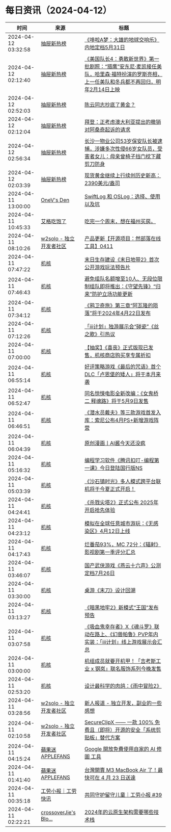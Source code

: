 ﻿# 每日资讯（2024-04-12）

|时间|来源|标题|
|---|---|---|
|2024-04-12 03:32:58|[抽屉新热榜](http://dig.chouti.com/feed.xml)|[《哆啦A梦：大雄的地球交响乐》内地定档5月31日](https://dig.chouti.com/link/42095603)|
|2024-04-12 02:12:40|[抽屉新热榜](http://dig.chouti.com/feed.xml)|[《美国队长4：勇敢新世界》第一批剧照：“猎鹰”安东尼·麦凯接任美队，哈里森·福特扮演的罗斯亮相，上一任美队和冬兵都不再回归，明年2月14日上映](https://dig.chouti.com/link/42094889)|
|2024-04-12 02:52:03|[抽屉新热榜](http://dig.chouti.com/feed.xml)|[陈云同志抄底了黄金？](https://dig.chouti.com/link/42094993)|
|2024-04-12 02:12:04|[抽屉新热榜](http://dig.chouti.com/feed.xml)|[拜登：正考虑澳大利亚提出的撤销对阿桑奇起诉的请求](https://dig.chouti.com/link/42094806)|
|2024-04-12 02:56:34|[抽屉新热榜](http://dig.chouti.com/feed.xml)|[长沙一物业公司53岁保安队长被逮捕，涉嫌多次性侵66岁女队员，受害者女儿：母亲曾椅子挡门枕下藏剪刀防身](https://dig.chouti.com/link/42094994)|
|2024-04-12 02:03:39|[抽屉新热榜](http://dig.chouti.com/feed.xml)|[现货黄金继续上行续创历史新高：2390美元/盎司](https://dig.chouti.com/link/42094746)|
|2024-04-11 13:00:00|[OneV's Den](http://onevcat.com/atom.xml)|[SwiftLog 和 OSLog：选择、使用以及坑](https://onevcat.com/2024/04/swift-log/)|
|2024-04-11 10:45:33|[艾格吃饱了](https://feedpress.me/wx-aigechibaole)|[吃完一个周末，想在福州买房。](http://mp.weixin.qq.com/s?__biz=MjM5NTYxODQyMA%3D%3D&mid=2653451475&idx=1&sn=1f546bc7fe6250d1a208847d49ea4c38)|
|2024-04-11 08:10:26|[w2solo - 独立开发者社区](https://w2solo.com/topics/feed)|[产品更新【开源项目：然部落在线工具】0411](https://w2solo.com/topics/4545)|
|2024-04-11 07:47:22|[机核](https://www.gcores.com/rss)|[末日生存建设《末日地带2》首次公开游戏玩法预告片](https://www.gcores.com/articles/180175)|
|2024-04-11 07:46:43|[机核](https://www.gcores.com/rss)|[避免组队名额增至10人、无段位限制组队即将推出：《守望先锋》“归来”防护立场功能更新](https://www.gcores.com/articles/180174)|
|2024-04-11 07:34:12|[机核](https://www.gcores.com/rss)|[《鸦卫奇旅》第三章“阿瓦隆的陨落”将于2024年4月22日发布](https://www.gcores.com/articles/180173)|
|2024-04-11 07:12:26|[机核](https://www.gcores.com/rss)|[「iii计划」独游展示会“碰瓷”《丝之歌》引热议](https://www.gcores.com/articles/180166)|
|2024-04-11 07:00:00|[机核](https://www.gcores.com/rss)|[【抽奖】《喜丧》正式版现已发售，机核商店购买享专属折扣](https://www.gcores.com/articles/180123)|
|2024-04-11 06:55:14|[机核](https://www.gcores.com/rss)|[好评策略游戏《最后的咒语》首个DLC「卢恩堡的矮人」将于本月来袭](https://www.gcores.com/articles/180171)|
|2024-04-11 06:52:47|[机核](https://www.gcores.com/rss)|[同名惊悚电影全新改编：《女鬼桥二 释魂路》将于5月9日发售](https://www.gcores.com/articles/180170)|
|2024-04-11 06:46:51|[机核](https://www.gcores.com/rss)|[《潜水员戴夫》等三款游戏首发入库：索尼公布4月PS+新增游戏阵营](https://www.gcores.com/articles/180168)|
|2024-04-11 06:04:39|[机核](https://www.gcores.com/rss)|[原创漫画丨AI酱今天还没疯](https://www.gcores.com/articles/180162)|
|2024-04-11 05:16:32|[机核](https://www.gcores.com/rss)|[编程学习软件《腾讯扣叮-编程第一课》今日登陆国行版NS](https://www.gcores.com/articles/180161)|
|2024-04-11 05:03:39|[机核](https://www.gcores.com/rss)|[《沙石镇时光》多人模式跨平台联机将于今夏正式开启！](https://www.gcores.com/articles/180160)|
|2024-04-11 04:24:41|[机核](https://www.gcores.com/rss)|[《杀戮尖塔2》正式公布 2025年开启抢先体验](https://www.gcores.com/articles/180156)|
|2024-04-11 04:23:12|[机核](https://www.gcores.com/rss)|[模拟在全球任意城市游玩：《无感染区》4月12日上线](https://www.gcores.com/articles/180158)|
|2024-04-11 04:17:43|[机核](https://www.gcores.com/rss)|[烂番茄93%，MC 72分：《辐射》影视剧第一季评分汇总](https://www.gcores.com/articles/180154)|
|2024-04-11 03:46:07|[机核](https://www.gcores.com/rss)|[国产武侠游戏《燕云十六声》公测定档7月26日](https://www.gcores.com/articles/180155)|
|2024-04-11 03:30:00|[机核](https://www.gcores.com/rss)|[桌游《末刀》设计回溯](https://www.gcores.com/articles/180136)|
|2024-04-11 03:13:27|[机核](https://www.gcores.com/rss)|[《暗黑地牢2》新模式“王国”发布预告](https://www.gcores.com/articles/180153)|
|2024-04-11 03:07:58|[机核](https://www.gcores.com/rss)|[《吸血鬼幸存者》X《魂斗罗》联动在路上、《幻兽帕鲁》PVP年内实装：「iii计划」线上游戏展示会汇总](https://www.gcores.com/articles/180147)|
|2024-04-11 03:00:00|[机核](https://www.gcores.com/rss)|[机组成员就要开机甲！「吉考斯工业 x 钢岚」联名服饰系列今晚发售](https://www.gcores.com/articles/179198)|
|2024-04-11 02:53:20|[机核](https://www.gcores.com/rss)|[设计最科学的肉鸽：《雨中冒险2》](https://www.gcores.com/articles/180021)|
|2024-04-11 03:28:56|[w2solo - 独立开发者社区](https://w2solo.com/topics/feed)|[新人报道 - 独立开发，副业的一些感想](https://w2solo.com/topics/4544)|
|2024-04-11 02:10:58|[w2solo - 独立开发者社区](https://w2solo.com/topics/feed)|[SecureClipX —— 一款 100% 免费且（即将）开源的安全「系统剪贴板」替代方案](https://w2solo.com/topics/4543)|
|2024-04-11 04:15:24|[蘋果迷 APPLEFANS](https://applefans.today/feed/)|[Google 開放免費使用自家的 AI 修圖 工具](https://applefans.today/2024-04-google-photos-editing-features-availability/)|
|2024-04-11 01:41:40|[蘋果迷 APPLEFANS](https://applefans.today/feed/)|[台灣開賣 M3 MacBook Air 了！最快可在 4 月 23 日送達](https://applefans.today/2024-04-tw-launch-m3-chip-macbook-air/)|
|2024-04-11 00:35:18|[工劳小报｜工劳快讯](https://newsletter.laborinfocn.com/rss)|[共同守护留守儿童｜工劳小报 #39](https://feeds.laborinfozh.com/issue39/)|
|2024-04-11 02:22:21|[crossoverJie's Blo...](https://crossoverjie.top/atom.xml)|[2024年的云原生架构需要哪些技术栈](http://crossoverjie.top/2024/04/11/ob/2024-cloud-native/)|
